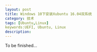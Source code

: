 ```yaml
---
layout: post
title: Windows 10下安装Xubuntu 16.04双系统  
category: 技术
tags: [Ubuntu,Linux]
keywords:UEFI, Ubuntu, Linux
description: 
---
```



To be finished...
